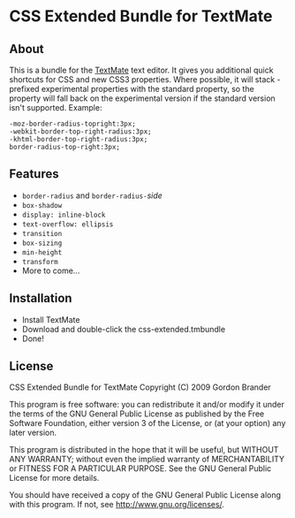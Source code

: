 CSS Extended Bundle for TextMate
================================

About
-----

This is a bundle for the [TextMate](http://macromates.com/) text editor. It gives you additional quick shortcuts for CSS and new CSS3 properties. Where possible, it will stack -prefixed experimental properties with the standard property, so the property will fall back on the experimental version if the standard version isn't supported. Example:

	-moz-border-radius-topright:3px;
	-webkit-border-top-right-radius:3px;
	-khtml-border-top-right-radius:3px;
	border-radius-top-right:3px;

Features
--------

- `border-radius` and `border-radius-`*side*
- `box-shadow`
- `display: inline-block`
- `text-overflow: ellipsis`
- `transition`
- `box-sizing`
- `min-height`
- `transform`
- More to come...

Installation
------------

- Install TextMate
- Download and double-click the css-extended.tmbundle
- Done!

License
-------

CSS Extended Bundle for TextMate
Copyright (C) 2009 Gordon Brander

This program is free software: you can redistribute it and/or modify
it under the terms of the GNU General Public License as published by
the Free Software Foundation, either version 3 of the License, or
(at your option) any later version.

This program is distributed in the hope that it will be useful,
but WITHOUT ANY WARRANTY; without even the implied warranty of
MERCHANTABILITY or FITNESS FOR A PARTICULAR PURPOSE.  See the
GNU General Public License for more details.

You should have received a copy of the GNU General Public License
along with this program.  If not, see <http://www.gnu.org/licenses/>.